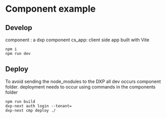 # Component example 

## Develop

component : a dxp component
cs_app: client side app built with Vite

```
npm i 
npm run dev

```


## Deploy

To avoid sending the node_modules to the DXP all dev occurs  component folder.
deployment needs to occur using commands in the components folder

```
npm run build
dxp-next auth login --tenant=
dxp-next cmp deploy ./
```